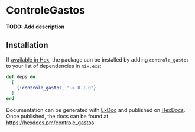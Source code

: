 # ControleGastos

**TODO: Add description**

## Installation

If [available in Hex](https://hex.pm/docs/publish), the package can be installed
by adding `controle_gastos` to your list of dependencies in `mix.exs`:

```elixir
def deps do
  [
    {:controle_gastos, "~> 0.1.0"}
  ]
end
```

Documentation can be generated with [ExDoc](https://github.com/elixir-lang/ex_doc)
and published on [HexDocs](https://hexdocs.pm). Once published, the docs can
be found at <https://hexdocs.pm/controle_gastos>.

